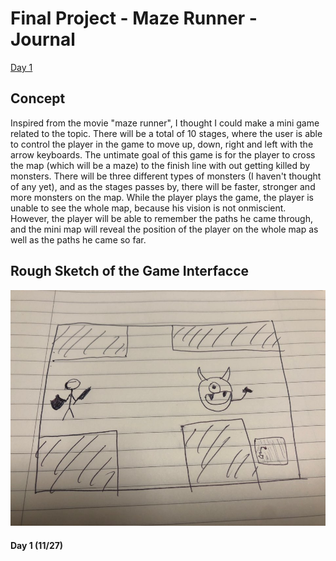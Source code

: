 # Final Project - Maze Runner - Journal

[Day 1](journal.md#day-1)

## Concept
Inspired from the movie "maze runner", I thought I could make a mini game related to the topic. There will be a total of 10 stages, where the user is able to control the player in the game to move up, down, right and left with the arrow keyboards. The untimate goal of this game is for the player to cross the map (which will be a maze) to the finish line with out getting killed by monsters. There will be three different types of monsters (I haven't thought of any yet), and as the stages passes by, there will be faster, stronger and more monsters on the map. While the player plays the game, the player is unable to see the whole map, because his vision is not onmiscient. However, the player will be able to remember the paths he came through, and the mini map will reveal the position of the player on the whole map as well as the paths he came so far.

## Rough Sketch of the Game Interfacce
![](media/scetch.jpeg)

#### Day 1 (11/27)
